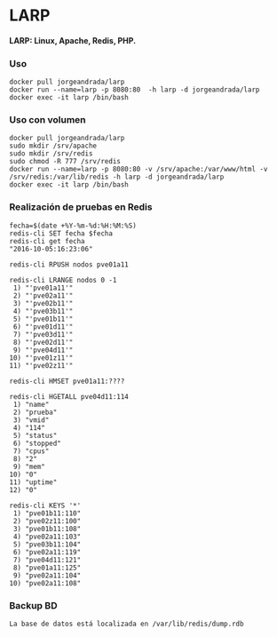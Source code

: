 # LARP
#### **LARP: Linux, Apache, Redis, PHP.**


### Uso
	docker pull jorgeandrada/larp
	docker run --name=larp -p 8080:80  -h larp -d jorgeandrada/larp
	docker exec -it larp /bin/bash

### Uso con volumen
	docker pull jorgeandrada/larp
	sudo mkdir /srv/apache
	sudo mkdir /srv/redis
	sudo chmod -R 777 /srv/redis
	docker run --name=larp -p 8080:80 -v /srv/apache:/var/www/html -v /srv/redis:/var/lib/redis -h larp -d jorgeandrada/larp
	docker exec -it larp /bin/bash

### Realización de pruebas en Redis

	fecha=$(date +%Y-%m-%d:%H:%M:%S)
	redis-cli SET fecha $fecha
	redis-cli get fecha
	"2016-10-05:16:23:06"

	redis-cli RPUSH nodos pve01a11

	redis-cli LRANGE nodos 0 -1
	 1) "'pve01a11'"
	 2) "'pve02a11'"
	 3) "'pve02b11'"
	 4) "'pve03b11'"
	 5) "'pve01b11'"
	 6) "'pve01d11'"
	 7) "'pve03d11'"
	 8) "'pve02d11'"
	 9) "'pve04d11'"
	10) "'pve01z11'"
	11) "'pve02z11'"

	redis-cli HMSET pve01a11:????

	redis-cli HGETALL pve04d11:114
	 1) "name"
	 2) "prueba"
	 3) "vmid"
	 4) "114"
	 5) "status"
	 6) "stopped"
	 7) "cpus"
	 8) "2"
	 9) "mem"
	10) "0"
	11) "uptime"
	12) "0"

	redis-cli KEYS '*'
	 1) "pve01b11:110"
	 2) "pve02z11:100"
	 3) "pve01b11:108"
	 4) "pve02a11:103"
	 5) "pve03b11:104"
	 6) "pve02a11:119"
	 7) "pve04d11:121"
	 8) "pve01a11:125"
	 9) "pve02a11:104"
	10) "pve02a11:108"


### Backup BD

	La base de datos está localizada en /var/lib/redis/dump.rdb
